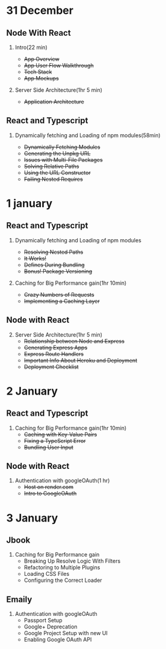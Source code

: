 # 31 December

## Node With React

1. Intro(22 min)
   - ~~App Overview~~
   - ~~App User Flow Walkthrough~~
   - ~~Tech Stack~~
   - ~~App Mockups~~
2. Server Side Architecture(1hr 5 min)

   - ~~Application Architecture~~

## React and Typescript

1. Dynamically fetching and Loading of npm modules(58min)

   - ~~Dynamically Fetching Modules~~
   - ~~Generating the Unpkg URL~~
   - ~~Issues with Multi-File Packages~~
   - ~~Solving Relative Paths~~
   - ~~Using the URL Constructor~~
   - ~~Failing Nested Requires~~

# 1 january

## React and Typescript

1. Dynamically fetching and Loading of npm modules

   - ~~Resolving Nested Paths~~
   - ~~It Works!~~
   - ~~Defines During Bundling~~
   - ~~Bonus! Package Versioning~~

2. Caching for Big Performance gain(1hr 10min)

   - ~~Crazy Numbers of Requests~~
   - ~~Implementing a Caching Layer~~

## Node with React

2. Server Side Architecture(1hr 5 min)
   - ~~Relationship between Node and Express~~
   - ~~Generating Express Apps~~
   - ~~Express Route Handlers~~
   - ~~Important Info About Heroku and Deployment~~
   - ~~Deployment Checklist~~

# 2 January

## React and Typescript

1. Caching for Big Performance gain(1hr 10min)
   - ~~Caching with Key-Value Pairs~~
   - ~~Fixing a TypeScript Error~~
   - ~~Bundling User Input~~

## Node with React

1. Authentication with googleOAuth(1 hr)
   - ~~Host on render.com~~
   - ~~Intro to GoogleOAuth~~

# 3 January

## Jbook

1. Caching for Big Performance gain
   - Breaking Up Resolve Logic With Filters
   - Refactoring to Multiple Plugins
   - Loading CSS Files
   - Configuring the Correct Loader

## Emaily

1. Authentication with googleOAuth
   - Passport Setup
   - Google+ Deprecation
   - Google Project Setup with new UI
   - Enabling Google OAuth API
